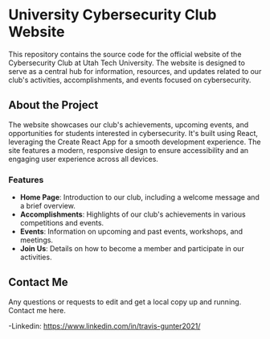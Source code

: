 # University Cybersecurity Club Website

This repository contains the source code for the official website of the Cybersecurity Club at Utah Tech University. The website is designed to serve as a central hub for information, resources, and updates related to our club's activities, accomplishments, and events focused on cybersecurity.

## About the Project

The website showcases our club's achievements, upcoming events, and opportunities for students interested in cybersecurity. It's built using React, leveraging the Create React App for a smooth development experience. The site features a modern, responsive design to ensure accessibility and an engaging user experience across all devices.

### Features

- **Home Page**: Introduction to our club, including a welcome message and a brief overview.
- **Accomplishments**: Highlights of our club's achievements in various competitions and events.
- **Events**: Information on upcoming and past events, workshops, and meetings.
- **Join Us**: Details on how to become a member and participate in our activities.

## Contact Me

Any questions or requests to edit and get a local copy up and running. Contact me here.

-Linkedin:
https://www.linkedin.com/in/travis-gunter2021/




